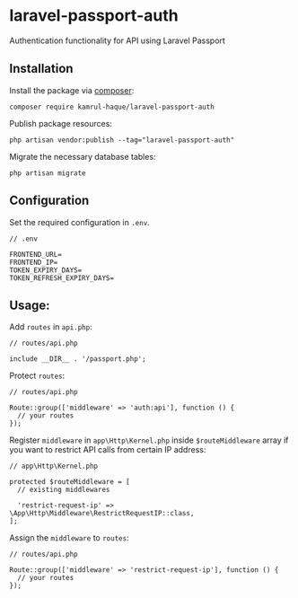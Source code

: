 # laravel-passport-auth

Authentication functionality for API using Laravel Passport

## Installation

Install the package via [composer](https://getcomposer.org/):
```
composer require kamrul-haque/laravel-passport-auth
```

Publish package resources:
```
php artisan vendor:publish --tag="laravel-passport-auth"
```

Migrate the necessary database tables:
```
php artisan migrate
```

## Configuration

Set the required configuration in ``.env``.
```
// .env

FRONTEND_URL=
FRONTEND_IP=
TOKEN_EXPIRY_DAYS=
TOKEN_REFRESH_EXPIRY_DAYS=
```

## Usage:

Add ``routes`` in ``api.php``:
```
// routes/api.php

include __DIR__ . '/passport.php';
```

Protect ``routes``:
```
// routes/api.php

Route::group(['middleware' => 'auth:api'], function () {
  // your routes
});
```

Register ``middleware`` in ``app\Http\Kernel.php`` inside ``$routeMiddleware`` array if you want to restrict API calls from certain IP address:
```
// app\Http\Kernel.php

protected $routeMiddleware = [
  // existing middlewares

  'restrict-request-ip' => \App\Http\Middleware\RestrictRequestIP::class,
];
```

Assign the ``middleware`` to ``routes``:
```
// routes/api.php

Route::group(['middleware' => 'restrict-request-ip'], function () {
  // your routes
});
```
